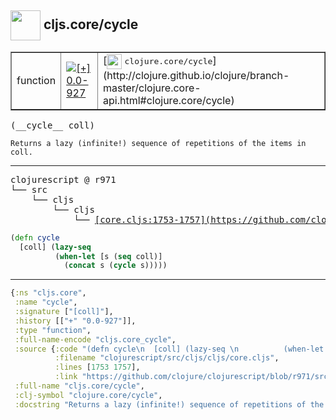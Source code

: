 ## <img width="48px" valign="middle" src="http://i.imgur.com/Hi20huC.png"> cljs.core/cycle

 <table border="1">
<tr>
<td>function</td>
<td><a href="https://github.com/cljsinfo/api-refs/tree/0.0-927"><img valign="middle" alt="[+] 0.0-927" src="https://img.shields.io/badge/+-0.0--927-lightgrey.svg"></a> </td>
<td>
[<img height="24px" valign="middle" src="http://i.imgur.com/1GjPKvB.png"> <samp>clojure.core/cycle</samp>](http://clojure.github.io/clojure/branch-master/clojure.core-api.html#clojure.core/cycle)
</td>
</tr>
</table>

 <samp>
(__cycle__ coll)<br>
</samp>

```
Returns a lazy (infinite!) sequence of repetitions of the items in coll.
```

---

 <pre>
clojurescript @ r971
└── src
    └── cljs
        └── cljs
            └── <ins>[core.cljs:1753-1757](https://github.com/clojure/clojurescript/blob/r971/src/cljs/cljs/core.cljs#L1753-L1757)</ins>
</pre>

```clj
(defn cycle
  [coll] (lazy-seq 
          (when-let [s (seq coll)] 
            (concat s (cycle s)))))
```


---

```clj
{:ns "cljs.core",
 :name "cycle",
 :signature ["[coll]"],
 :history [["+" "0.0-927"]],
 :type "function",
 :full-name-encode "cljs.core_cycle",
 :source {:code "(defn cycle\n  [coll] (lazy-seq \n          (when-let [s (seq coll)] \n            (concat s (cycle s)))))",
          :filename "clojurescript/src/cljs/cljs/core.cljs",
          :lines [1753 1757],
          :link "https://github.com/clojure/clojurescript/blob/r971/src/cljs/cljs/core.cljs#L1753-L1757"},
 :full-name "cljs.core/cycle",
 :clj-symbol "clojure.core/cycle",
 :docstring "Returns a lazy (infinite!) sequence of repetitions of the items in coll."}

```
